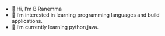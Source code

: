 - 👋 Hi, I’m B Ranemma
- 👀 I’m interested in learning programming languages and build applications.
- 🌱 I’m currently learning python,java.

<!---
Raj-i/Raj-i is a ✨ special ✨ repository because its `README.md` (this file) appears on your GitHub profile.
You can click the Preview link to take a look at your changes.
--->
